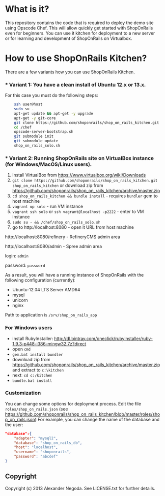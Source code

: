 # What is it?

This repository contains the code that is required to deploy the demo site using Opscode Chef.
This will allow quickly get started with ShopOnRails even for beginners.
You can use it kitchen for deployment to a new server or for learning and development of ShopOnRails on Virtualbox.

# How to use ShopOnRails Kitchen?

There are a few variants how you can use ShopOnRails Kitchen.

### * Variant 1: You have a clean install of Ubuntu 12.x or 13.x.

For this case you must do the following steps:

```bash
    ssh user@host
    sudo su -
    apt-get update && apt-get -y upgrade
    apt-get -y git-core
    git clone https://github.com/shoponrails/shop_on_rails_kitchen.git /chef
    cd /chef
    opscode-server-bootstrap.sh
    git submodule init
    git submodule update
    shop_on_rails_solo.sh
```

### * Variant 2: Running ShopOnRails site on VirtualBox instance (for Windows/MacOS/Linux users).

1. install VirtualBox from https://www.virtualbox.org/wiki/Downloads
2. `git clone https://github.com/shoponrails/shop_on_rails_kitchen.git  shop_on_rails_kitchen`  or download zip from https://github.com/shoponrails/shop_on_rails_kitchen/archive/master.zip
3. `cd shop_on_rails_kitchen && bundle install` - requires `bundler` gem to host machine
4. `vagrant up solo` - run VM instance
5. `vagrant ssh solo` or `ssh vagrant@localhost -p2222` - enter to VM instance
6. `sudo su - && /chef/shop_on_rails_solo.sh`
7. go to http://localhost:8080 - open it URL from host machine

http://localhost:8080/refinery - RefineryCMS admin area

http://localhost:8080/admin - Spree admin area

login: `admin`

password: `password`


As a result, you will have a running instance of ShopOnRails with the following configuration (currently):

* Ubuntu-12.04 LTS Server AMD64
* mysql
* unicorn
* nginx

Path to application is `/srv/shop_on_rails_app`


### For Windows users

* install RubyInstaller: http://dl.bintray.com/oneclick/rubyinstaller/ruby-1.9.3-p448-i386-mingw32.7z?direct
* open `cmd`
* `gem.bat install bundler`
* download zip from https://github.com/shoponrails/shop_on_rails_kitchen/archive/master.zip and extract to `c:\kitchen`
* next: `cd c:/kitchen`
* `bundle.bat install`


### Customization

 You can change some options for deployment process. Edit the file `roles/shop_on_rails.json` (see https://github.com/shoponrails/shop_on_rails_kitchen/blob/master/roles/shop_on_rails.json)
 For example, you can change the name of the database and the user:

 ```json
 "database":{
     "adapter": "mysql2",
     "database": "shop_on_rails_db",
     "host": "localhost",
     "username": "shoponrails",
     "password": "abcdef"
 }
```


## Copyright

Copyright (c) 2013 Alexander Negoda. See LICENSE.txt for further details.


